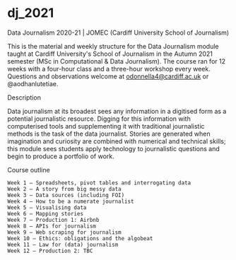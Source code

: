 # dj_2021

Data Journalism 2020-21 | JOMEC (Cardiff University School of Journalism)

This is the material and weekly structure for the Data Journalism module taught at Cardiff University's School of Journalism in the Autumn 2021 semester (MSc in Computational & Data Journalism). The course ran for 12 weeks with a four-hour class and a three-hour workshop every week. Questions and observations welcome at odonnella4@cardiff.ac.uk or @aodhanlutetiae.

Description

Data journalism at its broadest sees any information in a digitised form as a potential journalistic resource. Digging for this information with computerised tools and supplementing it with traditional journalistic methods is the task of the data journalist. Stories are generated when imagination and curiosity are combined with numerical and technical skills; this module sees students apply technology to journalistic questions and begin to produce a portfolio of work.

Course outline

    Week 1 — Spreadsheets, pivot tables and interrogating data
    Week 2 — A story from big messy data
    Week 3 — Data sources (including FOI)
    Week 4 — How to be a numerate journalist
    Week 5 — Visualising data
    Week 6 — Mapping stories
    Week 7 — Production 1: Airbnb
    Week 8 — APIs for journalism
    Week 9 — Web scraping for journalism
    Week 10 — Ethics: obligations and the algobeat
    Week 11 — Law for (data) journalism
    Week 12 — Production 2: TBC
